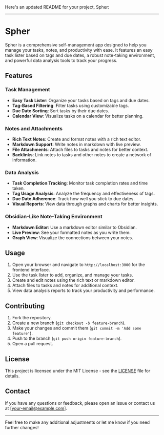 Here's an updated README for your project, Spher:

---

# Spher

Spher is a comprehensive self-management app designed to help you manage your tasks, notes, and productivity with ease. It features an easy task lister based on tags and due dates, a robust note-taking environment, and powerful data analysis tools to track your progress.

## Features

### Task Management
- **Easy Task Lister**: Organize your tasks based on tags and due dates.
- **Tag-Based Filtering**: Filter tasks using customizable tags.
- **Due Date Sorting**: Sort tasks by their due dates.
- **Calendar View**: Visualize tasks on a calendar for better planning.

### Notes and Attachments
- **Rich Text Notes**: Create and format notes with a rich text editor.
- **Markdown Support**: Write notes in markdown with live preview.
- **File Attachments**: Attach files to tasks and notes for better context.
- **Backlinks**: Link notes to tasks and other notes to create a network of information.

### Data Analysis
- **Task Completion Tracking**: Monitor task completion rates and time taken.
- **Tag Usage Analysis**: Analyze the frequency and effectiveness of tags.
- **Due Date Adherence**: Track how well you stick to due dates.
- **Visual Reports**: View data through graphs and charts for better insights.

### Obsidian-Like Note-Taking Environment
- **Markdown Editor**: Use a markdown editor similar to Obsidian.
- **Live Preview**: See your formatted notes as you write them.
- **Graph View**: Visualize the connections between your notes.

## Usage
1. Open your browser and navigate to `http://localhost:3000` for the frontend interface.
2. Use the task lister to add, organize, and manage your tasks.
3. Create and edit notes using the rich text or markdown editor.
4. Attach files to tasks and notes for additional context.
5. View data analysis reports to track your productivity and performance.

## Contributing
1. Fork the repository.
2. Create a new branch (`git checkout -b feature-branch`).
3. Make your changes and commit them (`git commit -m 'Add some feature'`).
4. Push to the branch (`git push origin feature-branch`).
5. Open a pull request.

## License
This project is licensed under the MIT License - see the [LICENSE](LICENSE) file for details.

## Contact
If you have any questions or feedback, please open an issue or contact us at [your-email@example.com].

---

Feel free to make any additional adjustments or let me know if you need further changes!
